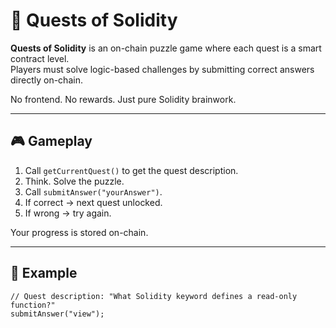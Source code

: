 # 🧩 Quests of Solidity    
    
**Quests of Solidity** is an on-chain puzzle game where each quest is a smart contract level.    
Players must solve logic-based challenges by submitting correct answers directly on-chain.  
      
No frontend. No rewards. Just pure Solidity brainwork.  
    
---     
     
## 🎮 Gameplay 
   
1. Call `getCurrentQuest()` to get the quest description.   
2. Think. Solve the puzzle.  
3. Call `submitAnswer("yourAnswer")`.    
4. If correct → next quest unlocked.   
5. If wrong → try again.  
    
Your progress is stored on-chain.   
  
---    
   
## 🔐 Example
  
```solidity  
// Quest description: "What Solidity keyword defines a read-only function?"
submitAnswer("view");
